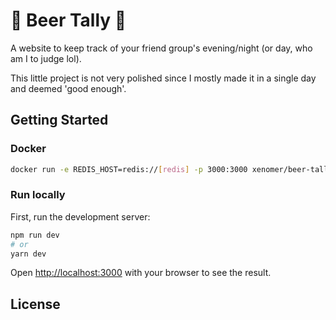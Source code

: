 # 🍺 Beer Tally 🍺
A website to keep track of your friend group's evening/night (or day, who am I to judge lol).

This little project is not very polished since I mostly made it in a single day and deemed 'good enough'.

## Getting Started
### Docker
```bash
docker run -e REDIS_HOST=redis://[redis] -p 3000:3000 xenomer/beer-tally
```

### Run locally
First, run the development server:

```bash
npm run dev
# or
yarn dev
```

Open [http://localhost:3000](http://localhost:3000) with your browser to see the result.

## License
